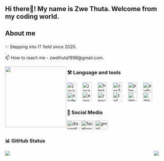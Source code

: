 

<h2 align="left">Hi there👋! My name is Zwe Thuta. Welcome from my coding world.</h2>

###
<h2 align="left">About me</h2>

###

<p align="left">✨ Stepping into IT field since 2020.<br>.<br>📫 How to reach me - zwethuta1998@gmail.com.</p>


<img align="left" height="200" src="https://i.pinimg.com/originals/fe/b6/b6/feb6b68d5ffc34b5f5f03f72b035f04e.gif"  />

###
<h3 align="left">🛠 Language and tools</h3>

<div align="left">
  <img src="https://cdn.jsdelivr.net/gh/devicons/devicon/icons/java/java-original.svg" height="30" alt="java logo"  />
  <img width="12" />
  <img src="https://cdn.jsdelivr.net/gh/devicons/devicon/icons/javascript/javascript-original.svg" height="30" alt="javascript logo"  />
  <img width="12" />
  <img src="https://cdn.jsdelivr.net/gh/devicons/devicon/icons/html5/html5-original.svg" height="30" alt="html5 logo"  />
  <img width="12" />
  <img src="https://cdn.jsdelivr.net/gh/devicons/devicon/icons/css3/css3-original.svg" height="30" alt="css3 logo"  />
  <img width="12" />
  <img src="https://cdn.jsdelivr.net/gh/devicons/devicon/icons/php/php-original.svg" height="30" alt="php logo"  />
  <img width="12" />
  <img src="https://cdn.jsdelivr.net/gh/devicons/devicon/icons/python/python-original.svg" height="30" alt="python logo"  />
  <img width="12" />
  <img src="https://cdn.jsdelivr.net/gh/devicons/devicon/icons/nodejs/nodejs-original.svg" height="30" alt="nodejs logo"  />
  <img width="12" />
  <img src="https://cdn.jsdelivr.net/gh/devicons/devicon/icons/express/express-original.svg" height="30" alt="express logo"  />
  <img width="12" />
  <img src="https://cdn.jsdelivr.net/gh/devicons/devicon/icons/react/react-original.svg" height="30" alt="react logo"  />
  <img width="12" />
  <img src="https://cdn.jsdelivr.net/gh/devicons/devicon/icons/tailwindcss/tailwindcss-original-wordmark.svg" height="30" alt="tailwindcss logo"  />
  <img width="12" />
  <img src="https://cdn.jsdelivr.net/gh/devicons/devicon/icons/mongodb/mongodb-original.svg" height="30" alt="mongodb logo"  />
  <img width="12" />
  <img src="https://cdn.jsdelivr.net/gh/devicons/devicon/icons/mysql/mysql-original.svg" height="30" alt="mysql logo"  />
</div>

###
<h3 align="left">💬 Social Media</h3>
<div align="left">
  <a href="https://discord.gg/discordapp.com/users/531024210726879253"><img src="https://raw.githubusercontent.com/maurodesouza/profile-readme-generator/master/src/assets/icons/social/discord/default.svg" width="42" height="30" alt="discord logo"  /></a>
  <a href="https://www.facebook.com/share/1PpaRaRE6V/"><img src="https://raw.githubusercontent.com/maurodesouza/profile-readme-generator/master/src/assets/icons/social/facebook/default.svg" width="42" height="30" alt="facebook logo"  /></a>
  <a href="#"><img src="https://raw.githubusercontent.com/maurodesouza/profile-readme-generator/master/src/assets/icons/social/gmail/default.svg" width="42" height="30" alt="gmail logo"  /></a>
</div>



<h3 align="left">📊 GitHub Status</h3>
<div display="flex">
  <img  src="https://github-readme-stats.vercel.app/api/top-langs/?username=ZweThuta&theme=dark&hide_border=false&include_all_commits=false&count_private=false&layout=compact" </img>
  <img align="right" src ="https://github-readme-stats.vercel.app/api?username=ZweThuta&theme=dark&hide_border=false&include_all_commits=false&count_private=false" </img>
</div>

###
